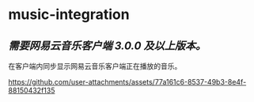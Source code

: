 # music-integration
## _*需要网易云音乐客户端 3.0.0 及以上版本。*_
在客户端内同步显示网易云音乐客户端正在播放的音乐。

https://github.com/user-attachments/assets/77a161c6-8537-49b3-8e4f-88150432f135

